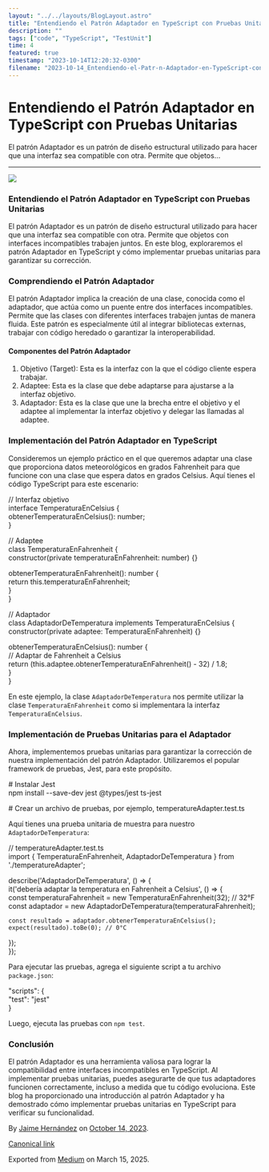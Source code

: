 ```yaml
---
layout: "../../layouts/BlogLayout.astro"
title: "Entendiendo el Patrón Adaptador en TypeScript con Pruebas Unitarias"
description: ""
tags: ["code", "TypeScript", "TestUnit"]
time: 4
featured: true
timestamp: "2023-10-14T12:20:32-0300"
filename: "2023-10-14_Entendiendo-el-Patr-n-Adaptador-en-TypeScript-con-Pruebas-Unitarias-9604f3209baa"
---
```



Entendiendo el Patrón Adaptador en TypeScript con Pruebas Unitarias
===================================================================

El patrón Adaptador es un patrón de diseño estructural utilizado para hacer que una interfaz sea compatible con otra. Permite que objetos…

* * *

![](https://cdn-images-1.medium.com/max/800/0*JYV6UA5J8l2MF3AX.jpg)

### Entendiendo el Patrón Adaptador en TypeScript con Pruebas Unitarias

El patrón Adaptador es un patrón de diseño estructural utilizado para hacer que una interfaz sea compatible con otra. Permite que objetos con interfaces incompatibles trabajen juntos. En este blog, exploraremos el patrón Adaptador en TypeScript y cómo implementar pruebas unitarias para garantizar su corrección.

### Comprendiendo el Patrón Adaptador

El patrón Adaptador implica la creación de una clase, conocida como el adaptador, que actúa como un puente entre dos interfaces incompatibles. Permite que las clases con diferentes interfaces trabajen juntas de manera fluida. Este patrón es especialmente útil al integrar bibliotecas externas, trabajar con código heredado o garantizar la interoperabilidad.

#### Componentes del Patrón Adaptador

1.  Objetivo (Target): Esta es la interfaz con la que el código cliente espera trabajar.
2.  Adaptee: Esta es la clase que debe adaptarse para ajustarse a la interfaz objetivo.
3.  Adaptador: Esta es la clase que une la brecha entre el objetivo y el adaptee al implementar la interfaz objetivo y delegar las llamadas al adaptee.

### Implementación del Patrón Adaptador en TypeScript

Consideremos un ejemplo práctico en el que queremos adaptar una clase que proporciona datos meteorológicos en grados Fahrenheit para que funcione con una clase que espera datos en grados Celsius. Aquí tienes el código TypeScript para este escenario:

// Interfaz objetivo  
interface TemperaturaEnCelsius {  
  obtenerTemperaturaEnCelsius(): number;  
}  
  
// Adaptee  
class TemperaturaEnFahrenheit {  
  constructor(private temperaturaEnFahrenheit: number) {}  
  
  obtenerTemperaturaEnFahrenheit(): number {  
    return this.temperaturaEnFahrenheit;  
  }  
}  
  
// Adaptador  
class AdaptadorDeTemperatura implements TemperaturaEnCelsius {  
  constructor(private adaptee: TemperaturaEnFahrenheit) {}  
  
  obtenerTemperaturaEnCelsius(): number {  
    // Adaptar de Fahrenheit a Celsius  
    return (this.adaptee.obtenerTemperaturaEnFahrenheit() - 32) / 1.8;  
  }  
}

En este ejemplo, la clase `AdaptadorDeTemperatura` nos permite utilizar la clase `TemperaturaEnFahrenheit` como si implementara la interfaz `TemperaturaEnCelsius`.

### Implementación de Pruebas Unitarias para el Adaptador

Ahora, implementemos pruebas unitarias para garantizar la corrección de nuestra implementación del patrón Adaptador. Utilizaremos el popular framework de pruebas, Jest, para este propósito.

\# Instalar Jest  
npm install --save-dev jest @types/jest ts-jest  
  
\# Crear un archivo de pruebas, por ejemplo, temperatureAdapter.test.ts

Aquí tienes una prueba unitaria de muestra para nuestro `AdaptadorDeTemperatura`:

// temperatureAdapter.test.ts  
import { TemperaturaEnFahrenheit, AdaptadorDeTemperatura } from './temperatureAdapter';  
  
describe('AdaptadorDeTemperatura', () => {  
  it('debería adaptar la temperatura en Fahrenheit a Celsius', () => {  
    const temperaturaFahrenheit = new TemperaturaEnFahrenheit(32); // 32°F  
    const adaptador = new AdaptadorDeTemperatura(temperaturaFahrenheit);  
  
    const resultado = adaptador.obtenerTemperaturaEnCelsius();  
    expect(resultado).toBe(0); // 0°C  
  });  
});

Para ejecutar las pruebas, agrega el siguiente script a tu archivo `package.json`:

"scripts": {  
  "test": "jest"  
}

Luego, ejecuta las pruebas con `npm test`.

### Conclusión

El patrón Adaptador es una herramienta valiosa para lograr la compatibilidad entre interfaces incompatibles en TypeScript. Al implementar pruebas unitarias, puedes asegurarte de que tus adaptadores funcionen correctamente, incluso a medida que tu código evoluciona. Este blog ha proporcionado una introducción al patrón Adaptador y ha demostrado cómo implementar pruebas unitarias en TypeScript para verificar su funcionalidad.

By [Jaime Hernández](https://medium.com/@devjaime) on [October 14, 2023](https://medium.com/p/9604f3209baa).

[Canonical link](https://medium.com/@devjaime/entendiendo-el-patr%C3%B3n-adaptador-en-typescript-con-pruebas-unitarias-9604f3209baa)

Exported from [Medium](https://medium.com) on March 15, 2025.